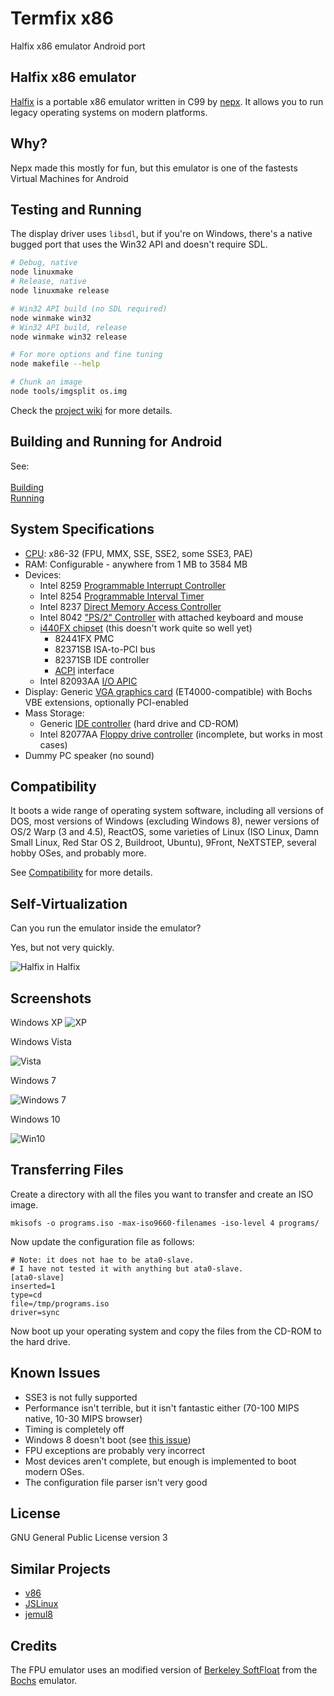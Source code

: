 # Termfix x86

Halfix x86 emulator Android port

## Halfix x86 emulator

[Halfix](https://github.com/nepx/halfix) is a portable x86 emulator written in C99 by [nepx](https://github.com/nepx/). It allows you to run legacy operating systems on modern platforms. 

## Why?

Nepx made this mostly for fun, but this emulator is one of the fastests Virtual Machines for Android

## Testing and Running

The display driver uses `libsdl`, but if you're on Windows, there's a native bugged port that uses the Win32 API and doesn't require SDL. 

```bash
# Debug, native
node linuxmake
# Release, native
node linuxmake release

# Win32 API build (no SDL required)
node winmake win32
# Win32 API build, release
node winmake win32 release

# For more options and fine tuning
node makefile --help

# Chunk an image 
node tools/imgsplit os.img
```

Check the [project wiki](https://github.com/nepx/halfix/wiki) for more details. 

## Building and Running for Android

See: <br /> <br />
[Building](building.md) <br />
[Running](running.md)

## System Specifications

 - [CPU](https://github.com/nepx/halfix/tree/master/src/cpu): x86-32 (FPU, MMX, SSE, SSE2, some SSE3, PAE)
 - RAM: Configurable - anywhere from 1 MB to 3584 MB
 - Devices:
   - Intel 8259 [Programmable Interrupt Controller](https://github.com/nepx/halfix/blob/master/src/hardware/pic.c)
   - Intel 8254 [Programmable Interval Timer](https://github.com/nepx/halfix/blob/master/src/hardware/pit.c)
   - Intel 8237 [Direct Memory Access Controller](https://github.com/nepx/halfix/blob/master/src/hardware/dma.c)
   - Intel 8042 ["PS/2" Controller](https://github.com/nepx/halfix/blob/master/src/hardware/kbd.c) with attached keyboard and mouse
   - [i440FX chipset](https://github.com/nepx/halfix/blob/master/src/hardware/pci.c) (this doesn't work quite so well yet)
     - 82441FX PMC
     - 82371SB ISA-to-PCI bus
     - 82371SB IDE controller
     - [ACPI](https://github.com/nepx/halfix/blob/master/src/hardware/acpi.c) interface
   - Intel 82093AA [I/O APIC](https://github.com/nepx/halfix/blob/master/src/hardware/ioapic.c)
 - Display: Generic [VGA graphics card](https://github.com/nepx/halfix/blob/master/src/hardware/vga.c) (ET4000-compatible) with Bochs VBE extensions, optionally PCI-enabled
 - Mass Storage: 
   - Generic [IDE controller](https://github.com/nepx/halfix/blob/master/src/hardware/ide.c) (hard drive and CD-ROM) 
   - Intel 82077AA [Floppy drive controller](https://github.com/nepx/halfix/blob/master/src/hardware/fdc.c) (incomplete, but works in most cases)
 - Dummy PC speaker (no sound)

## Compatibility

It boots a wide range of operating system software, including all versions of DOS, most versions of Windows (excluding Windows 8), newer versions of OS/2 Warp (3 and 4.5), ReactOS, some varieties of Linux (ISO Linux, Damn Small Linux, Red Star OS 2, Buildroot, Ubuntu), 9Front, NeXTSTEP, several hobby OSes, and probably more. 

See [Compatibility](https://github.com/nepx/halfix/blob/master/compatibility.md) for more details.

## Self-Virtualization

Can you run the emulator inside the emulator? 

Yes, but not very quickly. 

![Halfix in Halfix](https://github.com/nepx/halfix/raw/master/docs/pics/halfix-in-halfix.png)

## Screenshots
Windows XP
![XP](https://user-images.githubusercontent.com/68371847/116499611-ce260d00-a8d6-11eb-8554-d7c6fd811695.png)

Windows Vista

![Vista](https://github.com/nepx/halfix/raw/master/docs/pics/vista.png)

Windows 7

![Windows 7](https://github.com/nepx/halfix/raw/master/docs/pics/win7.png)

Windows 10

![Win10](https://github.com/nepx/halfix/raw/master/docs/pics/win10.png)

## Transferring Files

Create a directory with all the files you want to transfer and create an ISO image. 

```
mkisofs -o programs.iso -max-iso9660-filenames -iso-level 4 programs/
```

Now update the configuration file as follows:

```
# Note: it does not hae to be ata0-slave. 
# I have not tested it with anything but ata0-slave.
[ata0-slave]
inserted=1
type=cd
file=/tmp/programs.iso
driver=sync
```

Now boot up your operating system and copy the files from the CD-ROM to the hard drive. 

## Known Issues
 - SSE3 is not fully supported
 - Performance isn't terrible, but it isn't fantastic either (70-100 MIPS native, 10-30 MIPS browser)
 - Timing is completely off
 - Windows 8 doesn't boot (see [this issue](https://github.com/nepx/halfix/issues/1))
 - FPU exceptions are probably very incorrect
 - Most devices aren't complete, but enough is implemented to boot modern OSes. 
 - The configuration file parser isn't very good

## License

GNU General Public License version 3

## Similar Projects

 - [v86](https://www.github.com/copy/v86)
 - [JSLinux](http://bellard.org/jslinux/)
 - [jemul8](http://www.github.com/asmblah/jemul8)

## Credits

The FPU emulator uses an modified version of [Berkeley SoftFloat](jhauser.us/arithmetic/SoftFloat.html) from the [Bochs](bochs.sourceforge.net) emulator. 